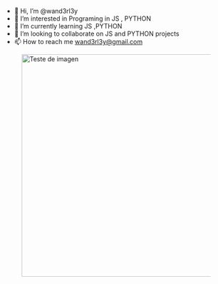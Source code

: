 - 👋 Hi, I’m @wand3rl3y
- 👀 I’m interested in Programing in JS , PYTHON
- 🌱 I’m currently learning JS ,PYTHON
- 💞️ I’m looking to collaborate on JS and PYTHON projects 
- 📫 How to reach me wand3rl3y@gmail.com

<!---
wand3rl3y/wand3rl3y is a ✨ special ✨ repository because its `README.md` (this file) appears on your GitHub profile.
You can click the Preview link to take a look at your changes.
--->
<figure>
    <img src="https://github-readme-stats.vercel.app/api?username=wand3rl3y" ,"https://github.com/anuraghazra/github-readme-stats"
         width="500" height="500"
         alt="Teste de imagen">
</figure>
